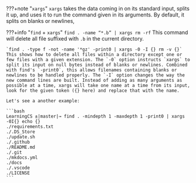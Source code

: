 ???+note "`xargs`"
    `xargs` takes the data coming in on its standard input, splits it up, and uses it to run the command given in its arguments. By default, it splits on blanks or newlines,

???+info "`find` + `xargs`"
    `find . -name “*.b” | xargs rm -rf` This command will delete all file suffixed with `.b` in the current directory.

    `find . -type f -not -name '*gz' -print0 | xargs -0 -I {} rm -v {}` This shows how to delete all files within a directory except one or few files with a given extension. The `-0` option instructs `xargs` to split its input on null bytes instead of blanks or newlines. Combined with find's `-print0`, this allows filenames containing blanks or newlines to be handled properly. The `-I` option changes the way the new command lines are built. Instead of adding as many arguments as possible at a time, xargs will take one name at a time from its input, look for the given token ({} here) and replace that with the name.
   
    Let's see a another example:
    
    ```bash
    LearningCS ±|master|→ find . -mindepth 1 -maxdepth 1 -print0 | xargs -0I{} echo {}
    ./requirements.txt
    ./.DS_Store
    ./update.sh
    ./.github
    ./README.md
    ./.git
    ./mkdocs.yml
    ./docs
    ./.vscode
    ./LICENSE
    ```
